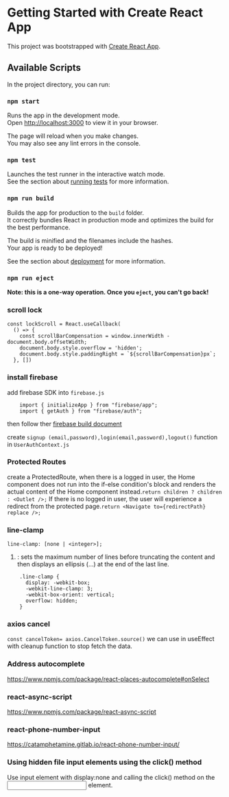 # Getting Started with Create React App

This project was bootstrapped with [Create React App](https://github.com/facebook/create-react-app).

## Available Scripts

In the project directory, you can run:

### `npm start`

Runs the app in the development mode.\
Open [http://localhost:3000](http://localhost:3000) to view it in your browser.

The page will reload when you make changes.\
You may also see any lint errors in the console.

### `npm test`

Launches the test runner in the interactive watch mode.\
See the section about [running tests](https://facebook.github.io/create-react-app/docs/running-tests) for more information.

### `npm run build`

Builds the app for production to the `build` folder.\
It correctly bundles React in production mode and optimizes the build for the best performance.

The build is minified and the filenames include the hashes.\
Your app is ready to be deployed!

See the section about [deployment](https://facebook.github.io/create-react-app/docs/deployment) for more information.

### `npm run eject`

**Note: this is a one-way operation. Once you `eject`, you can't go back!**


### scroll lock
```
const lockScroll = React.useCallback(
  () => {
    const scrollBarCompensation = window.innerWidth - document.body.offsetWidth;
    document.body.style.overflow = 'hidden';
    document.body.style.paddingRight = `${scrollBarCompensation}px`;
  }, [])

```
### install firebase
add firebase SDK into ```firebase.js```
```
    import { initializeApp } from "firebase/app";
    import { getAuth } from "firebase/auth";
```
then follow ther [firebase build document](https://firebase.google.com/docs/auth/web/start)

create ```signup (email,password),login(email,password),logout()``` function in ```UserAuthContext.js```

### Protected Routes
create a ProtectedRoute, when there is a logged in user, the Home component does not run into the if-else condition's block and renders the actual content of the Home component instead.```return children ? children : <Outlet />;```
 If there is no logged in user, the user will experience a redirect from the protected page.```return <Navigate to={redirectPath} replace />;``` 

 ### line-clamp
 ```line-clamp: [none | <integer>];```
  1. <integer>: sets the maximum number of lines before truncating the content and then displays an ellipsis (…) at the end of the last line.
  
  ```
      .line-clamp {
        display: -webkit-box;
        -webkit-line-clamp: 3;
        -webkit-box-orient: vertical;  
        overflow: hidden;
      }
  ```

  ### axios cancel
  `const cancelToken= axios.CancelToken.source()`
  we can use in useEffect with cleanup function to stop fetch the data.

  ### Address autocomplete
  https://www.npmjs.com/package/react-places-autocomplete#onSelect
  
  ### react-async-script
  https://www.npmjs.com/package/react-async-script
  ### react-phone-number-input
  https://catamphetamine.gitlab.io/react-phone-number-input/

  ### Using hidden file input elements using the click() method
  Use input element with display:none and calling the click() method on the <input> element.